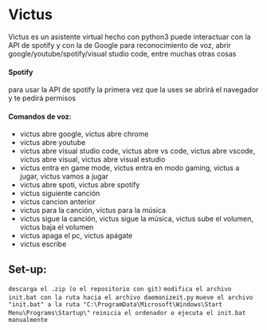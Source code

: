 # Victus
Victus es un asistente virtual hecho con python3 puede interactuar con la API de spotify y con la de Google para reconocimiento de voz, abrir google/youtube/spotify/visual studio code, entre muchas otras cosas
#### Spotify
para usar la API de spotify la primera vez que la uses se abrirá el navegador y te pedirá permisos
#### Comandos de voz:
- victus abre google, victus abre chrome
- victus abre youtube
- victus abre visual studio code, victus abre vs code, victus abre vscode, victus abre visual, victus abre visual estudio
- victus entra en game mode, victus entra en modo gaming, victus a jugar, victus vamos a jugar
- victus abre spoti, victus abre spotify
- victus siguiente canción
- victus cancion anterior
- victus para la canción, victus para la música
- victus sigue la canción, victus sigue la música, victus sube el volumen, victus baja el volumen
- victus apaga el pc, victus apágate
- victus escribe <lo que quieras escribir>

## Set-up:
`descarga el .zip (o el repositorio con git)`
`modifica el archivo init.bat con la ruta hacia el archivo daemonizeit.py`
`mueve el archivo "init.bat" a la ruta "C:\ProgramData\Microsoft\Windows\Start Menu\Programs\Startup\"`
`reinicia el ordenador o ejecuta el init.bat manualmente`